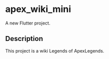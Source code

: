 # apex_wiki_mini

A new Flutter project.

## Description

This project is a wiki Legends of ApexLegends.